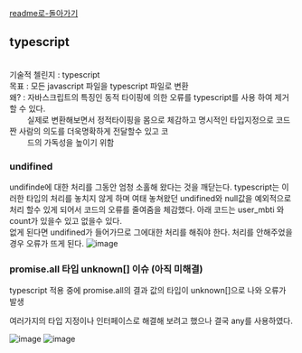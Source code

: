[readme로-돌아가기](https://github.com/fungap/fungap-back)

## typescript

  <br>
  기술적 첼린지 : typescript <br>
  목표 : 모든 javascript 파일을 typescript 파일로 변환 <br>
  왜? : 자바스크립트의 특징인 동적 타이핑에 의한 오류를 typescript를 사용 하여 제거 할 수 있다. <br>
  &nbsp;&nbsp;&nbsp;&nbsp;&nbsp;&nbsp;&nbsp;&nbsp;실제로 변환해보면서 정적타이핑을 몸으로 체감하고 명시적인 타입지정으로 코드짠 사람의 의도를 더욱명확하게 전달할수 있고 코<br>
  &nbsp;&nbsp;&nbsp;&nbsp;&nbsp;&nbsp;&nbsp;&nbsp;드의 가독성을 높이기 위함<br>
  
  ### undifined <br>
  
  undifinde에 대한 처리를 그동안 엄청 소홀해 왔다는 것을 깨닫는다. typescript는 이러한 타입의 처리를 놓치지 않게 하며 여태 놓쳐왔던 undifined와 null값을 예외적으로 처리 할수 있게 되어서
  코드의 오류를 줄여줌을 체감했다.
  아래 코드는 user_mbti 와 count가 있을수 있고 없을수 있다. <br>
  없게 된다면 undifined가 들어가므로 그에대한 처리를 해줘야 한다. 처리를 안해주었을경우 오류가 뜨게 된다.
  ![image](https://user-images.githubusercontent.com/88120776/144174811-61092e29-5992-4d1b-b87c-df4a0fdd653a.png)

  
  ### promise.all 타입 unknown[] 이슈 (아직 미해결)
  
  typescript 적용 중에 promise.all의 결과 값의 타입이 unknown[]으로 나와 오류가 발생

  여러가지의 타입 지정이나 인터페이스로 해결해 보려고 했으나 결국 any를 사용하였다.

  
![image](https://user-images.githubusercontent.com/46738141/144229360-cd00ac57-0811-4795-8295-9df5f8f1df1a.png)
![image](https://user-images.githubusercontent.com/46738141/144229449-adab5bf9-adb8-4d1d-9c38-08eed7ea9770.png)

